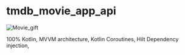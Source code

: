 # tmdb_movie_app_api
![Movie_gift](https://user-images.githubusercontent.com/114245656/233121179-a38ee77f-3575-42d5-ba53-60f6bc814e06.gif)

100% Kotlin,
MVVM architecture,
Kotlin Coroutines,
Hilt Dependency injection,
